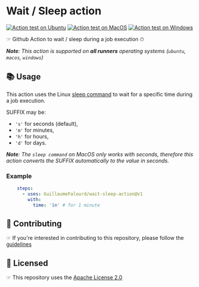 # Wait / Sleep action

[![Action test on Ubuntu](https://github.com/GuillaumeFalourd/wait-sleep-action/actions/workflows/ubuntu_action_test.yml/badge.svg)](https://github.com/GuillaumeFalourd/wait-sleep-action/actions/workflows/ubuntu_action_test.yml) [![Action test on MacOS](https://github.com/GuillaumeFalourd/wait-sleep-action/actions/workflows/macos_action_test.yml/badge.svg)](https://github.com/GuillaumeFalourd/wait-sleep-action/actions/workflows/macos_action_test.yml) [![Action test on Windows](https://github.com/GuillaumeFalourd/wait-sleep-action/actions/workflows/windows_action_test.yml/badge.svg)](https://github.com/GuillaumeFalourd/wait-sleep-action/actions/workflows/windows_action_test.yml)

☞ Github Action to wait / sleep during a job execution ⏱

_**Note**: This action is supported on **all runners** operating systems (`ubuntu`, `macos`, `windows`)_

## 📚 Usage

This action uses the Linux [sleep command](https://linux.die.net/man/1/sleep) to wait for a specific time during a job execution.

SUFFIX may be:
- `'s'` for seconds (default), 
- `'m'` for minutes, 
- `'h'` for hours,
- `'d'` for days.

_**Note**: The `sleep command` on MacOS only works with seconds, therefore this action converts the SUFFIX automatically to the value in seconds._

### Example

```yaml
    steps:
      - uses: GuillaumeFalourd/wait-sleep-action@v1
        with:
          time: '1m' # for 1 minute
```

## 🤝 Contributing

☞ If you're interested in contributing to this repository, please follow the [guidelines](https://github.com/GuillaumeFalourd/wait-sleep-action/blob/main/CONTRIBUTING.md)

## 🏅 Licensed

☞ This repository uses the [Apache License 2.0](https://github.com/GuillaumeFalourd/wait-sleep-action/blob/main/LICENSE)

<!-- ### Contribuidores

<a href="https://github.com/GuillaumeFalourd/wait-sleep-action/graphs/contributors">
  <img src="https://contrib.rocks/image?repo=GuillaumeFalourd/wait-sleep-action" />
</a>

(Criado com [contributors-img](https://contrib.rocks)) -->
